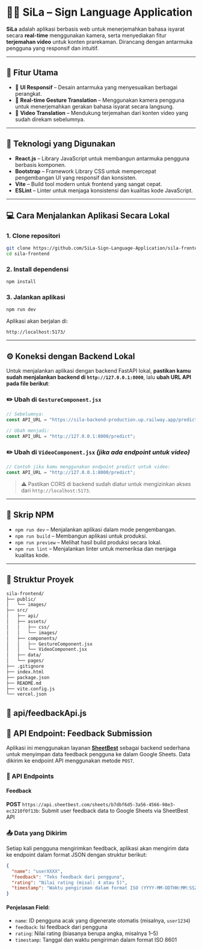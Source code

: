 # ✋🏻 SiLa – Sign Language Application

**SiLa** adalah aplikasi berbasis web untuk menerjemahkan bahasa isyarat secara **real-time** menggunakan kamera, serta menyediakan fitur **terjemahan video** untuk konten prarekaman. Dirancang dengan antarmuka pengguna yang responsif dan intuitif.

---

## 🚀 Fitur Utama

- 📱 **UI Responsif** – Desain antarmuka yang menyesuaikan berbagai perangkat.
- 🤳 **Real-time Gesture Translation** – Menggunakan kamera pengguna untuk menerjemahkan gerakan bahasa isyarat secara langsung.
- 🎥 **Video Translation** – Mendukung terjemahan dari konten video yang sudah direkam sebelumnya.

---

## 🧰 Teknologi yang Digunakan

- **React.js** – Library JavaScript untuk membangun antarmuka pengguna berbasis komponen.
- **Bootstrap** – Framework Library CSS untuk mempercepat pengembangan UI yang responsif dan konsisten.
- **Vite** – Build tool modern untuk frontend yang sangat cepat.
- **ESLint** – Linter untuk menjaga konsistensi dan kualitas kode JavaScript.

---

## 💻 Cara Menjalankan Aplikasi Secara Lokal

### 1. Clone repositori
```bash
git clone https://github.com/SiLa-Sign-Language-Application/sila-frontend.git
cd sila-frontend
```

### 2. Install dependensi
```bash
npm install
```

### 3. Jalankan aplikasi
```bash
npm run dev
```

Aplikasi akan berjalan di:
```
http://localhost:5173/
```

---

## ⚙️ Koneksi dengan Backend Lokal

Untuk menjalankan aplikasi dengan backend FastAPI lokal, **pastikan kamu sudah menjalankan backend di `http://127.0.0.1:8000`**, lalu **ubah URL API pada file berikut**:

### ✏️ Ubah di `GestureComponent.jsx`
```js
// Sebelumnya:
const API_URL = "https://sila-backend-production.up.railway.app/predict";

// Ubah menjadi:
const API_URL = "http://127.0.0.1:8000/predict";
```

### ✏️ Ubah di `VideoComponent.jsx` *(jika ada endpoint untuk video)*
```js
// Contoh jika kamu menggunakan endpoint predict untuk video:
const API_URL = "http://127.0.0.1:8000/predict";
```

> ⚠️ Pastikan CORS di backend sudah diatur untuk mengizinkan akses dari `http://localhost:5173`.

---

## 📜 Skrip NPM

- `npm run dev` – Menjalankan aplikasi dalam mode pengembangan.
- `npm run build` – Membangun aplikasi untuk produksi.
- `npm run preview` – Melihat hasil build produksi secara lokal.
- `npm run lint` – Menjalankan linter untuk memeriksa dan menjaga kualitas kode.

---

## 📁 Struktur Proyek

```bash
sila-frontend/
├── public/
│   └── images/
├── src/
│   ├── api/
│   ├── assets/
│   │   ├── css/
│   │   └── images/
│   ├── components/
│   │   ├── GestureComponent.jsx
│   │   └── VideoComponent.jsx
│   ├── data/
│   └── pages/
├── .gitignore
├── index.html
├── package.json
├── README.md
├── vite.config.js
└── vercel.json
```
## 📁 api/feedbackApi.js

## 📡 API Endpoint: Feedback Submission

Aplikasi ini menggunakan layanan **[SheetBest](https://sheet.best/)** sebagai backend sederhana untuk menyimpan data feedback pengguna ke dalam Google Sheets. Data dikirim ke endpoint API menggunakan metode `POST`.

### 🔗 API Endpoints

#### Feedback

**POST** `https://api.sheetbest.com/sheets/b7dbf6d5-3a56-4566-98e3-ec3210f0f13b`: Submit user feedback data to Google Sheets via SheetBest API

### 📤 Data yang Dikirim

Setiap kali pengguna mengirimkan feedback, aplikasi akan mengirim data ke endpoint dalam format JSON dengan struktur berikut:

```json
{
  "name": "userXXXX",
  "feedback": "Teks feedback dari pengguna",
  "rating": "Nilai rating (misal: 4 atau 5)",
  "timestamp": "Waktu pengiriman dalam format ISO (YYYY-MM-DDTHH:MM:SSZ)"
}
```

#### Penjelasan Field:

* `name`: ID pengguna acak yang digenerate otomatis (misalnya, `user1234`)
* `feedback`: Isi feedback dari pengguna
* `rating`: Nilai rating (biasanya berupa angka, misalnya 1–5)
* `timestamp`: Tanggal dan waktu pengiriman dalam format ISO 8601
